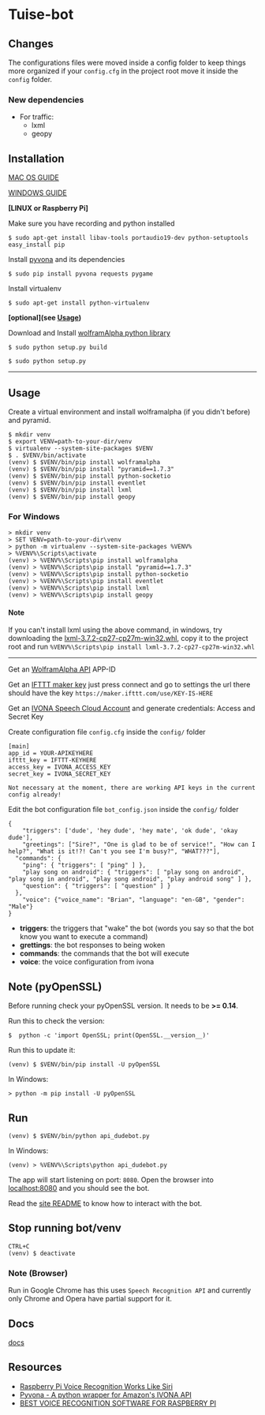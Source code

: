 # Tuise-bot

## Changes
The configurations files were moved inside a config folder to keep things more organized if your `config.cfg` in the project root move it inside the `config` folder.

### New dependencies
- For traffic:
  * lxml
  * geopy

## Installation

[MAC OS GUIDE](./docs/mac.md)

[WINDOWS GUIDE](./docs/windows.md)

**[LINUX or Raspberry Pi]**

Make sure you have recording and python installed

    $ sudo apt-get install libav-tools portaudio19-dev python-setuptools easy_install pip

Install [pyvona](https://github.com/zbears/pyvona) and its dependencies

    $ sudo pip install pyvona requests pygame

Install virtualenv

    $ sudo apt-get install python-virtualenv


**\[optional\](see [Usage](./#usage))**

Download and Install [wolframAlpha python library](https://github.com/jaraco/wolframalpha)

    $ sudo python setup.py build

    $ sudo python setup.py

<hr>

## Usage

Create a virtual environment and install wolframalpha (if you didn't before) and pyramid.

    $ mkdir venv
    $ export VENV=path-to-your-dir/venv
    $ virtualenv --system-site-packages $VENV
    $ . $VENV/bin/activate
    (venv) $ $VENV/bin/pip install wolframalpha
    (venv) $ $VENV/bin/pip install "pyramid==1.7.3"
    (venv) $ $VENV/bin/pip install python-socketio
    (venv) $ $VENV/bin/pip install eventlet
    (venv) $ $VENV/bin/pip install lxml
    (venv) $ $VENV/bin/pip install geopy

### For Windows

    > mkdir venv
    > SET VENV=path-to-your-dir\venv
    > python -m virtualenv --system-site-packages %VENV%
    > %VENV%\Scripts\activate
    (venv) > %VENV%\Scripts\pip install wolframalpha
    (venv) > %VENV%\Scripts\pip install "pyramid==1.7.3"
    (venv) > %VENV%\Scripts\pip install python-socketio
    (venv) > %VENV%\Scripts\pip install eventlet
    (venv) > %VENV%\Scripts\pip install lxml
    (venv) > %VENV%\Scripts\pip install geopy

#### Note
If you can't install lxml using the above command, in windows, try downloading the [lxml-3.7.2-cp27-cp27m-win32.whl](http://www.lfd.uci.edu/~gohlke/pythonlibs/#lxml), copy it to the project root and run `%VENV%\Scripts\pip install lxml-3.7.2-cp27-cp27m-win32.whl`

<hr>

Get an [WolframAlpha API](http://products.wolframalpha.com/api/) APP-ID

Get an [IFTTT maker key](https://ifttt.com/maker) just press connect and go to settings the url there should have the key `https://maker.ifttt.com/use/KEY-IS-HERE`

Get an [IVONA Speech Cloud Account](https://www.ivona.com/us/for-business/speech-cloud/) and generate credentials: Access and Secret Key


Create configuration file `config.cfg` inside the `config/` folder

```
[main]
app_id = YOUR-APIKEYHERE
ifttt_key = IFTTT-KEYHERE
access_key = IVONA_ACCESS_KEY
secret_key = IVONA_SECRET_KEY
```

```
Not necessary at the moment, there are working API keys in the current config already!
```

Edit the bot configuration file `bot_config.json` inside the `config/` folder

```
{
	"triggers": ['dude', 'hey dude', 'hey mate', 'ok dude', 'okay dude'],
	"greetings": ["Sire?", "One is glad to be of service!", "How can I help?", "What is it!?! Can't you see I'm busy?", "WHAT???"],
  "commands": {
    "ping": { "triggers": [ "ping" ] },
    "play song on android": { "triggers": [ "play song on android", "play song in android", "play song android", "play android song" ] },
    "question": { "triggers": [ "question" ] }
  },
	"voice": {"voice_name": "Brian", "language": "en-GB", "gender": "Male"}
}
```

- **triggers**: the triggers that "wake" the bot (words you say so that the bot know you want to execute a command)
- **grettings**: the bot responses to being woken
- **commands**: the commands that the bot will execute
- **voice**: the voice configuration from ivona

## Note (pyOpenSSL)
Before running check your pyOpenSSL version. It needs to be **>= 0.14**.

Run this to check the version:

    $  python -c 'import OpenSSL; print(OpenSSL.__version__)'

Run this to update it:    

    (venv) $ $VENV/bin/pip install -U pyOpenSSL

In Windows:

    > python -m pip install -U pyOpenSSL

## Run

    (venv) $ $VENV/bin/python api_dudebot.py

In Windows:

    (venv) > %VENV%\Scripts\python api_dudebot.py

The app will start listening on port: `8080`.
Open the browser into [localhost:8080](http://localhost:8080) and you should see the bot.

Read the [site README](./site) to know how to interact with the bot.

## Stop running bot/venv

    CTRL+C
    (venv) $ deactivate

### Note (Browser)
Run in Google Chrome has this uses `Speech Recognition API` and currently only Chrome and Opera have partial support for it.

## Docs
[docs](./docs)

## Resources

- [Raspberry Pi Voice Recognition Works Like Siri](https://oscarliang.com/raspberry-pi-voice-recognition-works-like-siri/)
- [Pyvona - A python wrapper for Amazon's IVONA API](http://zacharybears.com/pyvona/)
- [BEST VOICE RECOGNITION SOFTWARE FOR RASPBERRY PI](http://diyhacking.com/best-voice-recognition-software-for-raspberry-pi/)
